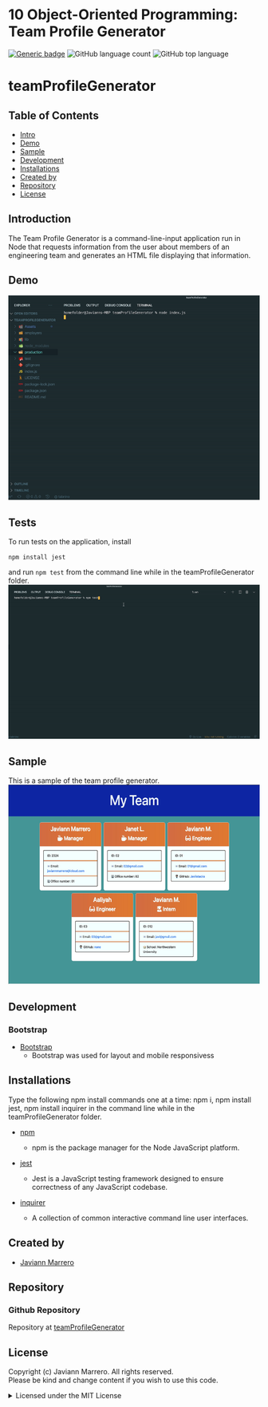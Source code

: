 # 10 Object-Oriented Programming: Team Profile Generator
[![Generic badge](https://img.shields.io/badge/license-MIT-<COLOR>.svg)](#license)
![GitHub language count](https://img.shields.io/github/languages/count/javiistacks/teamProfileGenerator)
![GitHub top language](https://img.shields.io/github/languages/top/javiistacks/teamProfileGenerator)

# teamProfileGenerator

## Table of Contents
* [Intro](#intro)
* [Demo](#demo)
* [Sample](#sample)
* [Development](#development)
* [Installations](#installations)
* [Created by](#created-by)
* [Repository](#repository)
* [License](#license)


 ## Introduction
The Team Profile Generator is a command-line-input application run in Node that requests information from the user about members of an engineering team and generates an HTML file displaying that information.

## Demo
![Screencast Demo](./Assets/example.gif)

## Tests
To run tests on the application, install
```
npm install jest
```

and run `npm test` from the command line while in the teamProfileGenerator folder.
![Screencast Demo](./Assets/test.gif)


## Sample 
 This is a sample of the team profile generator.
<img src="./Assets/screenshot.jpg" width="550" height="400">


## Development

### Bootstrap
* [Bootstrap](https://getbootstrap.com/)
  * Bootstrap was used for layout and mobile responsivess


## Installations
Type the following npm install commands one at a time: npm i, npm install jest, npm install inquirer in the command line while in the teamProfileGenerator folder. 

* [npm](https://docs.npmjs.com/cli/v7/commands/npm-install)
  * npm is the package manager for the Node JavaScript platform. 

* [jest](https://www.npmjs.com/package/jest)
  * Jest is a JavaScript testing framework designed to ensure correctness of any JavaScript codebase.

* [inquirer](https://www.npmjs.com/package/inquirer)
  * A collection of common interactive command line user interfaces.

## Created by
* [Javiann Marrero](https://github.com/javiistacks)


## Repository
### Github Repository
Repository at [teamProfileGenerator](https://github.com/javiistacks/teamProfileGenerator)

## License

Copyright (c) Javiann Marrero. All rights reserved.<br>
Please be kind and change content if you wish to use this code.

<details><summary>Licensed under the MIT License</summary>

Copyright (c) 2021 - present | Javiann Marrero

<blockquote>
Permission is hereby granted, free of charge, to any person obtaining a copy
of this software and associated documentation files (the "Software"), to deal
in the Software without restriction, including without limitation the rights
to use, copy, modify, merge, publish, distribute, sublicense, and/or sell
copies of the Software, and to permit persons to whom the Software is
furnished to do so, subject to the following conditions:

The above copyright notice and this permission notice shall be included in all
copies or substantial portions of the Software.

THE SOFTWARE IS PROVIDED "AS IS", WITHOUT WARRANTY OF ANY KIND, EXPRESS OR
IMPLIED, INCLUDING BUT NOT LIMITED TO THE WARRANTIES OF MERCHANTABILITY,
FITNESS FOR A PARTICULAR PURPOSE AND NONINFRINGEMENT. IN NO EVENT SHALL THE
AUTHORS OR COPYRIGHT HOLDERS BE LIABLE FOR ANY CLAIM, DAMAGES OR OTHER
LIABILITY, WHETHER IN AN ACTION OF CONTRACT, TORT OR OTHERWISE, ARISING FROM,
OUT OF OR IN CONNECTION WITH THE SOFTWARE OR THE USE OR OTHER DEALINGS IN THE
SOFTWARE.
</blockquote>
</details>
